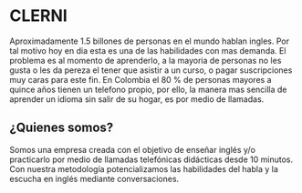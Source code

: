 # CLERNI

Aproximadamente 1.5 billones de personas en el mundo hablan ingles. Por tal motivo hoy en dia esta es una de las habilidades con mas demanda. El problema es al momento de aprenderlo, a la mayoria de personas no les gusta o les da pereza el tener que asistir a un curso, o pagar suscripciones muy caras para este fin.
En Colombia el 80 % de personas mayores a quince años tienen un telefono propio, por ello, la manera mas sencilla de aprender un idioma sin salir de su hogar, es por medio de llamadas.

## ¿Quienes somos?
Somos una empresa creada con el objetivo de enseñar inglés y/o practicarlo por medio de llamadas telefónicas didácticas desde 10 minutos. 
Con nuestra metodología potencializamos las habilidades del habla y la escucha en inglés mediante conversaciones.

